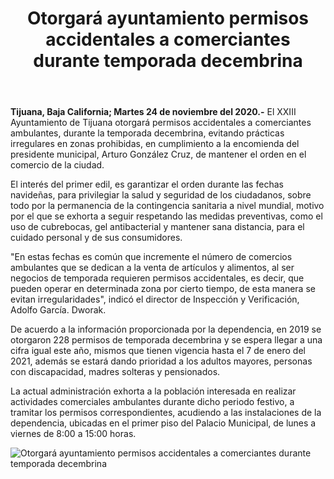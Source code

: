 ﻿---
layout: blog
title:  "Otorgará ayuntamiento permisos accidentales a comerciantes durante temporada decembrina"
categories: tijuana
permalink: /:categories/:title:output_ext
image: /img/cnr/otorgara-ayuntamiento.jpg
alt: "Otorgará ayuntamiento permisos accidentales a comerciantes durante temporada decembrina"
autor: 
---

**Tijuana, Baja California;  Martes 24 de noviembre del 2020.-** El XXIII Ayuntamiento de Tijuana otorgará permisos accidentales a comerciantes ambulantes, durante la temporada decembrina, evitando prácticas irregulares en zonas prohibidas, en cumplimiento a la encomienda del presidente municipal, Arturo González Cruz, de mantener el orden en el comercio de la ciudad.


El interés del primer edil, es garantizar el orden durante las fechas navideñas, para privilegiar la salud y seguridad de los ciudadanos, sobre todo por la permanencia de la contingencia sanitaria a nivel mundial, motivo por el que se exhorta a seguir respetando las medidas preventivas, como el uso de cubrebocas, gel antibacterial y mantener sana distancia, para el cuidado personal y de sus consumidores.


"En estas fechas es común que incremente el número de comercios ambulantes que se dedican a la venta de artículos y alimentos, al ser negocios de temporada requieren permisos accidentales, es decir, que pueden operar en determinada zona por cierto tiempo, de esta manera se evitan irregularidades", indicó el director de Inspección y Verificación, Adolfo García. Dworak.


De acuerdo a la información proporcionada por la dependencia, en 2019 se otorgaron 228 permisos de temporada decembrina y se espera llegar a una cifra igual este año, mismos que tienen vigencia hasta el 7 de enero del 2021, además se estará dando prioridad a los adultos mayores, personas con discapacidad, madres solteras y pensionados.


La actual administración exhorta a la población interesada en realizar actividades comerciales ambulantes durante dicho periodo festivo, a tramitar los permisos correspondientes, acudiendo a las instalaciones de la dependencia, ubicadas en el primer piso del Palacio Municipal, de lunes a viernes de 8:00 a 15:00 horas.

<div id="carouselExampleSlidesOnly" class="carousel slide" data-ride="carousel">
  <div class="carousel-inner">
    <div class="carousel-item active">
       <img class="d-block w-100" src="/img/cnr/otorgara-ayuntamiento.jpg" loading="lazy"  alt="Otorgará ayuntamiento permisos accidentales a comerciantes durante temporada decembrina">
    </div>           
  </div>
</div>